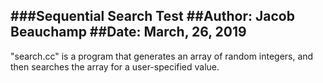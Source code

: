 ###Sequential Search Test
##Author: Jacob Beauchamp
##Date: March, 26, 2019
---
"search.cc" is a program that generates an array of random integers, and then searches the array for a user-specified value.
